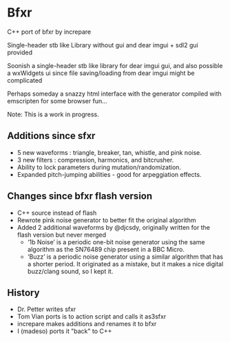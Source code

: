 # Bfxr

C++ port of bfxr by increpare

Single-header stb like Library without gui and dear imgui + sdl2 gui provided

Soonish a single-header stb like library for dear imgui gui, and also possible a wxWidgets ui since file saving/loading from dear imgui might be complicated

Perhaps someday a snazzy html interface with the generator compiled with emscripten for some browser fun...

Note: This is a work in progress.

## Additions since sfxr
* 5 new waveforms : triangle, breaker, tan, whistle, and pink noise.
* 3 new filters : compression, harmonics, and bitcrusher.
* Ability to lock parameters during mutation/randomization.
* Expanded pitch-jumping abilities - good for arpeggiation effects.

## Changes since bfxr flash version
* C++ source instead of flash
* Rewrote pink noise generator to better fit the original algorithm
* Added 2 additional waveforms by @djcsdy, originally written for the flash version but never merged
  - ‘1b Noise’ is a periodic one-bit noise generator using the same algorithm as the SN76489 chip present in a BBC Micro.
  - ‘Buzz’ is a periodic noise generator using a similar algorithm that has a shorter period. It originated as a mistake, but it makes a nice digital buzz/clang sound, so I kept it.


## History
* Dr. Petter writes sfxr
* Tom Vian ports is to action script and calls it as3sfxr
* increpare makes additions and renames it to bfxr
* I (madeso) ports it "back" to C++
